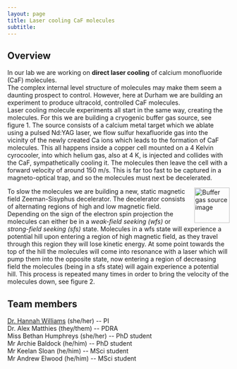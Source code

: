 ```yaml
---
layout: page
title: Laser cooling CaF molecules
subtitle:
---
```

## Overview
In our lab we are working on **direct laser cooling** of calcium monofluoride (CaF) molecules. <br>
The complex internal level structure of molecules may make them seem a daunting prospect to control. However, here at Durham we are building an experiment to produce ultracold, controlled CaF molecules.<br>
Laser cooling molecule experiments all start in the same way, creating the molecules. For this we are building a cryogenic buffer gas source, see figure 1. The source consists of a calcium metal target which we ablate using a pulsed Nd:YAG laser, we flow sulfur hexafluoride gas into the vicinity of the newly created Ca ions which leads to the formation of CaF molecules. This all happens inside a copper cell mounted on a 4 Kelvin cyrocooler, into which helium gas, also at 4 K, is injected and collides with the CaF, sympathetically cooling it. The molecules then leave the cell with a forward velocity of around 150 m/s. This is far too fast to be captured in a magneto-optical trap, and so the molecules must next be decelerated. <br>

<img src="{{ site.url }}{{ site.baseurl }}/research/coldmol/cafcool/img/source.jpg" alt="Buffer gas source image" style="float:right; margin-left:10px; width:80px; height:80px; border:none;"
  />

To slow the molecules we are building a new, static magnetic field Zeeman-Sisyphus decelerator. The decelerator consists of alternating regions of high and low magnetic field. Depending on the sign of the electron spin projection the molecules can either be in a _weak-field seeking (wfs)_ or _strong-field seeking (sfs)_ state. Molecules in a wfs state will experience a potential hill upon entering a region of high magnetic field, as they travel through this region they will lose kinetic energy. At some point towards the top of the hill the molecules will come into resonance with a laser which will pump them into the opposite state, now entering a region of decreasing field the molecules (being in a sfs state) will again experience a potential hill. This process is repeated many times in order to bring the velocity of the molecules down, see figure 2. 
## Team members
[Dr. Hannah Williams](https://www.durham.ac.uk/staff/hannah-williams4/) (she/her)  --  PI<br>
Dr. Alex Matthies (they/them)  --  PDRA  <br>
Miss Bethan Humphreys (she/her)  --  PhD student  <br>
Mr Archie Baldock  (he/him)  --  PhD student  <br>
Mr Keelan Sloan  (he/him)  --  MSci student  <br>
Mr Andrew Elwood  (he/him)  --  MSci student  
